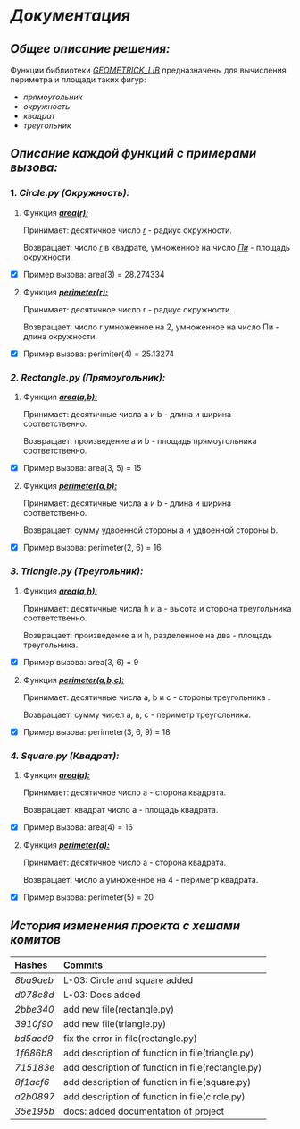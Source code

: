 # ***Документация***
## ***Общее описание решения:***
Функции библиотеки <u>*GEOMETRICK_LIB*</u> предназначены для вычисления периметра и площади таких фигур:
- *прямоугольник*
- *окружность*
- *квадрат*
- *треугольник*


## ***Описание  каждой функций с примерами вызова:***
### 1. *Сircle.py (Окружность):*
1)  Функция ***<u>area(r):</u>***

    Принимает: десятичное число <u>*r*</u> - радиус окружности.

    Возвращает: число <u>*r*</u> в квадрате, умноженное на число <u>*Пи*</u> - площадь окружности.
- [x] Пример вызова:
  area(3) = 28.274334

2) Функция ***<u>perimeter(r):</u>***

   Принимает: десятичное число r - радиус окружности.

   Возвращает: число r умноженное на 2, умноженное на число Пи - длина окружности.
- [x] Пример вызова:
  perimiter(4) = 25.13274

### *2. Rectangle.py (Прямоугольник):*
1) Функция ***<u>area(a,b):</u>***

   Принимает: десятичные числа a и b - длина и ширина соответственно.

   Возвращает: произведение a и b - площадь прямоугольника соответственно.
- [x] Пример вызова:
  area(3, 5) = 15

2) Функция ***<u>perimeter(a,b):</u>***

   Принимает: десятичные числа a и b - длина и ширина соответственно.

   Возвращает: сумму удвоенной стороны a и удвоенной стороны b.
- [x] Пример вызова:
  perimeter(2, 6) = 16

### *3. Triangle.py (Треугольник):*
1) Функция ***<u>area(a,h):</u>***

   Принимает: десятичные числа h и a - высота и сторона треугольника соответственно.

   Возвращает: произведение a и h, разделенное на два - площадь треугольника.
- [x] Пример вызова:
  area(3, 6) = 9

2) Функция ***<u>perimeter(a,b,c):</u>***

   Принимает: десятичные числа a, b и c - стороны треугольника .

   Возвращает: сумму чисел а, в, с - периметр треугольника.
- [x] Пример вызова:
  perimeter(3, 6, 9) = 18

### *4. Square.py (Квадрат):*
1) Функция ***<u>area(a):</u>***

   Принимает: десятичное число a - сторона квадрата.

   Возвращает: квадрат число a - площадь квадрата.
- [x] Пример вызова:
  area(4) = 16

2) Функция ***<u>perimeter(a):</u>***

   Принимает: десятичное число a - сторона квадрата.

   Возвращает: число a умноженное на 4 - периметр квадрата.
- [x] Пример вызова:
  perimeter(5) = 20

## ***История изменения проекта с хешами комитов***
| Hashes     | Commits                                           |
|:-----------|:--------------------------------------------------|
| _8ba9aeb_  | L-03: Circle and square added                     |
| _d078c8d_  | L-03: Docs added                                  |
| _2bbe340_  | add new file(rectangle.py)                        |
| _3910f90_  | add new file(triangle.py)                         |
| _bd5acd9_  | fix the error in file(rectangle.py)               |
| _1f686b8_  | add description of function in file(triangle.py)  |
| _715183e_  | add description of function in file(rectangle.py) |                
| _8f1acf6_  | add description of function in file(square.py)    |
| _a2b0897_  | add description of function in file(circle.py)    |
| _35e195b_  | docs: added documentation of project              |